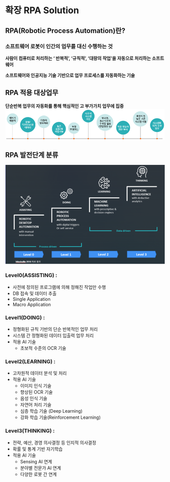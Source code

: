 # 확장 RPA Solution

## RPA(Robotic Process Automation)란?

### **소프트웨어 로봇이 인간의 업무를 대신 수행하는 것**
**사람이 컴퓨터로 처리하는 ‘ 반복적’, ‘규칙적’, ‘대량의 작업’을 자동으로 처리하는 소프트웨어**

**소프트웨어와 인공지능 기술 기반으로 업무 프로세스를 자동화하는 기술**


## RPA 적용 대상업무
**단순반복 업무의 자동화를 통해 핵심적인 고 부가가치 업무에 집중**
![](00images/RPA적용대상업무유형.png)

## RPA 발전단계 분류
![](00images/RPA발전단계.png)

### Level0(ASSISTING) : 
 - 사전에 정의된 프로그램에 의해 정해진 작업만 수행
 - DB 접속 및 데이터 추출
 - Single Application
 - Macro Application

### Level1(DOING) : 
 - 정형화된 규칙 기반의 단순 반복적인 업무 처리
 - 시스템 간 정형화된 데이터 입출력 업무 처리
 - 적용 AI 기술
   - 초보적 수준의 OCR 기술

### Level2(LEARNING) : 
 - 고차원적 데이터 분석 및 처리
 - 적용 AI 기술
   - 이미지 인식 기술
   - 향상된 OCR 기술
   - 음성 인식 기술
   - 자연어 처리 기술
   - 심층 학습 기술 (Deep Learning)
   - 강화 학습 기술(Reinforcement Learning)

### Level3(THINKING) : 
 - 전략, 예산, 경영 의사결정 등 인지적 의사결정
 - 확률 및 통계 기반 자기학습
 - 적용 AI 기술
   - Sensing AI 연계
   - 분야별 전문가 AI 연계
   - 다양한 로봇 간 연계
